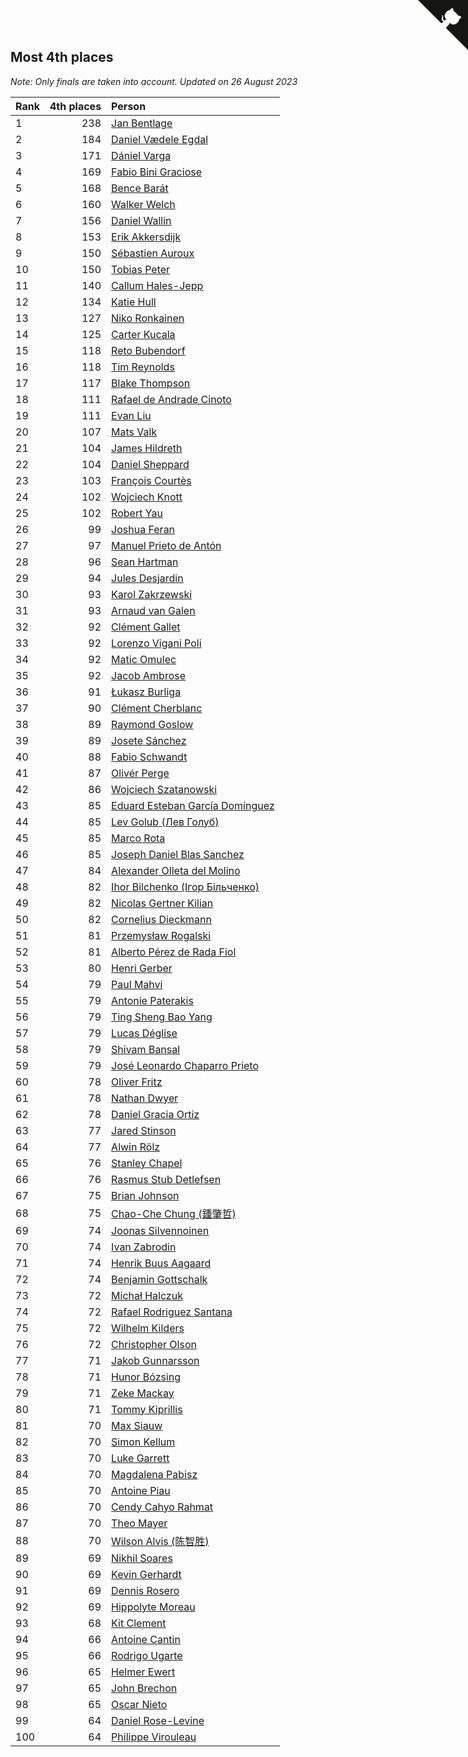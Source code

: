 ## Most 4th places

*Note: Only finals are taken into account.*
*Updated on 26 August 2023*

| Rank | 4th places | Person |
| :--- | ---: | :--- |
| 1 | 238 | [Jan Bentlage](https://www.worldcubeassociation.org/persons/2010BENT01) |
| 2 | 184 | [Daniel Vædele Egdal](https://www.worldcubeassociation.org/persons/2013EGDA01) |
| 3 | 171 | [Dániel Varga](https://www.worldcubeassociation.org/persons/2008VARG01) |
| 4 | 169 | [Fabio Bini Graciose](https://www.worldcubeassociation.org/persons/2010GRAC02) |
| 5 | 168 | [Bence Barát](https://www.worldcubeassociation.org/persons/2008BARA01) |
| 6 | 160 | [Walker Welch](https://www.worldcubeassociation.org/persons/2011WELC01) |
| 7 | 156 | [Daniel Wallin](https://www.worldcubeassociation.org/persons/2013WALL03) |
| 8 | 153 | [Erik Akkersdijk](https://www.worldcubeassociation.org/persons/2005AKKE01) |
| 9 | 150 | [Sébastien Auroux](https://www.worldcubeassociation.org/persons/2008AURO01) |
| 10 | 150 | [Tobias Peter](https://www.worldcubeassociation.org/persons/2014PETE03) |
| 11 | 140 | [Callum Hales-Jepp](https://www.worldcubeassociation.org/persons/2012HALE01) |
| 12 | 134 | [Katie Hull](https://www.worldcubeassociation.org/persons/2010HULL01) |
| 13 | 127 | [Niko Ronkainen](https://www.worldcubeassociation.org/persons/2010RONK01) |
| 14 | 125 | [Carter Kucala](https://www.worldcubeassociation.org/persons/2015KUCA01) |
| 15 | 118 | [Reto Bubendorf](https://www.worldcubeassociation.org/persons/2012BUBE01) |
| 16 | 118 | [Tim Reynolds](https://www.worldcubeassociation.org/persons/2005REYN01) |
| 17 | 117 | [Blake Thompson](https://www.worldcubeassociation.org/persons/2010THOM03) |
| 18 | 111 | [Rafael de Andrade Cinoto](https://www.worldcubeassociation.org/persons/2007CINO01) |
| 19 | 111 | [Evan Liu](https://www.worldcubeassociation.org/persons/2009LIUE01) |
| 20 | 107 | [Mats Valk](https://www.worldcubeassociation.org/persons/2007VALK01) |
| 21 | 104 | [James Hildreth](https://www.worldcubeassociation.org/persons/2009HILD01) |
| 22 | 104 | [Daniel Sheppard](https://www.worldcubeassociation.org/persons/2009SHEP01) |
| 23 | 103 | [François Courtès](https://www.worldcubeassociation.org/persons/2008COUR01) |
| 24 | 102 | [Wojciech Knott](https://www.worldcubeassociation.org/persons/2011KNOT01) |
| 25 | 102 | [Robert Yau](https://www.worldcubeassociation.org/persons/2009YAUR01) |
| 26 | 99 | [Joshua Feran](https://www.worldcubeassociation.org/persons/2011FERA01) |
| 27 | 97 | [Manuel Prieto de Antón](https://www.worldcubeassociation.org/persons/2015ANTO04) |
| 28 | 96 | [Sean Hartman](https://www.worldcubeassociation.org/persons/2016HART02) |
| 29 | 94 | [Jules Desjardin](https://www.worldcubeassociation.org/persons/2010DESJ01) |
| 30 | 93 | [Karol Zakrzewski](https://www.worldcubeassociation.org/persons/2014ZAKR01) |
| 31 | 93 | [Arnaud van Galen](https://www.worldcubeassociation.org/persons/2006GALE01) |
| 32 | 92 | [Clément Gallet](https://www.worldcubeassociation.org/persons/2004GALL02) |
| 33 | 92 | [Lorenzo Vigani Poli](https://www.worldcubeassociation.org/persons/2007POLI01) |
| 34 | 92 | [Matic Omulec](https://www.worldcubeassociation.org/persons/2010OMUL02) |
| 35 | 92 | [Jacob Ambrose](https://www.worldcubeassociation.org/persons/2010AMBR01) |
| 36 | 91 | [Łukasz Burliga](https://www.worldcubeassociation.org/persons/2013BURL01) |
| 37 | 90 | [Clément Cherblanc](https://www.worldcubeassociation.org/persons/2014CHER05) |
| 38 | 89 | [Raymond Goslow](https://www.worldcubeassociation.org/persons/2014GOSL01) |
| 39 | 89 | [Josete Sánchez](https://www.worldcubeassociation.org/persons/2015SANC18) |
| 40 | 88 | [Fabio Schwandt](https://www.worldcubeassociation.org/persons/2014SCHW02) |
| 41 | 87 | [Olivér Perge](https://www.worldcubeassociation.org/persons/2007PERG01) |
| 42 | 86 | [Wojciech Szatanowski](https://www.worldcubeassociation.org/persons/2011SZAT01) |
| 43 | 85 | [Eduard Esteban García Domínguez](https://www.worldcubeassociation.org/persons/2011EDUA01) |
| 44 | 85 | [Lev Golub (Лев Голуб)](https://www.worldcubeassociation.org/persons/2014HOLU01) |
| 45 | 85 | [Marco Rota](https://www.worldcubeassociation.org/persons/2009ROTA01) |
| 46 | 85 | [Joseph Daniel Blas Sanchez](https://www.worldcubeassociation.org/persons/2016SANC08) |
| 47 | 84 | [Alexander Olleta del Molino](https://www.worldcubeassociation.org/persons/2008OLLE01) |
| 48 | 82 | [Ihor Bilchenko (Ігор Більченко)](https://www.worldcubeassociation.org/persons/2011BILC01) |
| 49 | 82 | [Nicolas Gertner Kilian](https://www.worldcubeassociation.org/persons/2013GERT01) |
| 50 | 82 | [Cornelius Dieckmann](https://www.worldcubeassociation.org/persons/2009DIEC01) |
| 51 | 81 | [Przemysław Rogalski](https://www.worldcubeassociation.org/persons/2013ROGA02) |
| 52 | 81 | [Alberto Pérez de Rada Fiol](https://www.worldcubeassociation.org/persons/2011FIOL01) |
| 53 | 80 | [Henri Gerber](https://www.worldcubeassociation.org/persons/2014GERB01) |
| 54 | 79 | [Paul Mahvi](https://www.worldcubeassociation.org/persons/2012MAHV01) |
| 55 | 79 | [Antonie Paterakis](https://www.worldcubeassociation.org/persons/2012PATE01) |
| 56 | 79 | [Ting Sheng Bao Yang](https://www.worldcubeassociation.org/persons/2008BAOY01) |
| 57 | 79 | [Lucas Déglise](https://www.worldcubeassociation.org/persons/2015DEGL01) |
| 58 | 79 | [Shivam Bansal](https://www.worldcubeassociation.org/persons/2011BANS02) |
| 59 | 79 | [José Leonardo Chaparro Prieto](https://www.worldcubeassociation.org/persons/2011CHAP01) |
| 60 | 78 | [Oliver Fritz](https://www.worldcubeassociation.org/persons/2014FRIT02) |
| 61 | 78 | [Nathan Dwyer](https://www.worldcubeassociation.org/persons/2011DWYE02) |
| 62 | 78 | [Daniel Gracia Ortiz](https://www.worldcubeassociation.org/persons/2009ORTI01) |
| 63 | 77 | [Jared Stinson](https://www.worldcubeassociation.org/persons/2014STIN01) |
| 64 | 77 | [Alwin Rölz](https://www.worldcubeassociation.org/persons/2016ROLZ01) |
| 65 | 76 | [Stanley Chapel](https://www.worldcubeassociation.org/persons/2016CHAP04) |
| 66 | 76 | [Rasmus Stub Detlefsen](https://www.worldcubeassociation.org/persons/2014DETL01) |
| 67 | 75 | [Brian Johnson](https://www.worldcubeassociation.org/persons/2013JOHN10) |
| 68 | 75 | [Chao-Che Chung (鍾肇哲)](https://www.worldcubeassociation.org/persons/2012CHON03) |
| 69 | 74 | [Joonas Silvennoinen](https://www.worldcubeassociation.org/persons/2016SILV07) |
| 70 | 74 | [Ivan Zabrodin](https://www.worldcubeassociation.org/persons/2012ZABR01) |
| 71 | 74 | [Henrik Buus Aagaard](https://www.worldcubeassociation.org/persons/2006BUUS01) |
| 72 | 74 | [Benjamin Gottschalk](https://www.worldcubeassociation.org/persons/2016GOTT01) |
| 73 | 72 | [Michał Halczuk](https://www.worldcubeassociation.org/persons/2006HALC01) |
| 74 | 72 | [Rafael Rodriguez Santana](https://www.worldcubeassociation.org/persons/2012SANT12) |
| 75 | 72 | [Wilhelm Kilders](https://www.worldcubeassociation.org/persons/2010KILD02) |
| 76 | 72 | [Christopher Olson](https://www.worldcubeassociation.org/persons/2009OLSO01) |
| 77 | 71 | [Jakob Gunnarsson](https://www.worldcubeassociation.org/persons/2015GUNN01) |
| 78 | 71 | [Hunor Bózsing](https://www.worldcubeassociation.org/persons/2009BOZS01) |
| 79 | 71 | [Zeke Mackay](https://www.worldcubeassociation.org/persons/2015MACK06) |
| 80 | 71 | [Tommy Kiprillis](https://www.worldcubeassociation.org/persons/2014KIPR01) |
| 81 | 70 | [Max Siauw](https://www.worldcubeassociation.org/persons/2017SIAU02) |
| 82 | 70 | [Simon Kellum](https://www.worldcubeassociation.org/persons/2016KELL12) |
| 83 | 70 | [Luke Garrett](https://www.worldcubeassociation.org/persons/2017GARR05) |
| 84 | 70 | [Magdalena Pabisz](https://www.worldcubeassociation.org/persons/2017PABI01) |
| 85 | 70 | [Antoine Piau](https://www.worldcubeassociation.org/persons/2008PIAU01) |
| 86 | 70 | [Cendy Cahyo Rahmat](https://www.worldcubeassociation.org/persons/2010RAHM02) |
| 87 | 70 | [Theo Mayer](https://www.worldcubeassociation.org/persons/2012MAYE01) |
| 88 | 70 | [Wilson Alvis (陈智胜)](https://www.worldcubeassociation.org/persons/2011ALVI01) |
| 89 | 69 | [Nikhil Soares](https://www.worldcubeassociation.org/persons/2015SOAR01) |
| 90 | 69 | [Kevin Gerhardt](https://www.worldcubeassociation.org/persons/2013GERH01) |
| 91 | 69 | [Dennis Rosero](https://www.worldcubeassociation.org/persons/2010ROSE03) |
| 92 | 69 | [Hippolyte Moreau](https://www.worldcubeassociation.org/persons/2008MORE02) |
| 93 | 68 | [Kit Clement](https://www.worldcubeassociation.org/persons/2008CLEM01) |
| 94 | 66 | [Antoine Cantin](https://www.worldcubeassociation.org/persons/2010CANT02) |
| 95 | 66 | [Rodrigo Ugarte](https://www.worldcubeassociation.org/persons/2015UGAR01) |
| 96 | 65 | [Helmer Ewert](https://www.worldcubeassociation.org/persons/2015EWER01) |
| 97 | 65 | [John Brechon](https://www.worldcubeassociation.org/persons/2010BREC01) |
| 98 | 65 | [Oscar Nieto](https://www.worldcubeassociation.org/persons/2014NIET03) |
| 99 | 64 | [Daniel Rose-Levine](https://www.worldcubeassociation.org/persons/2015ROSE01) |
| 100 | 64 | [Philippe Virouleau](https://www.worldcubeassociation.org/persons/2008VIRO01) |


<a href="https://github.com/JustinTimeCuber/wca_statistics" class="github-corner" aria-label="View source on Github"><svg width="80" height="80" viewBox="0 0 250 250" style="fill:#151513; color:#fff; position: absolute; top: 0; border: 0; right: 0;" aria-hidden="true"><path d="M0,0 L115,115 L130,115 L142,142 L250,250 L250,0 Z"></path><path d="M128.3,109.0 C113.8,99.7 119.0,89.6 119.0,89.6 C122.0,82.7 120.5,78.6 120.5,78.6 C119.2,72.0 123.4,76.3 123.4,76.3 C127.3,80.9 125.5,87.3 125.5,87.3 C122.9,97.6 130.6,101.9 134.4,103.2" fill="currentColor" style="transform-origin: 130px 106px;" class="octo-arm"></path><path d="M115.0,115.0 C114.9,115.1 118.7,116.5 119.8,115.4 L133.7,101.6 C136.9,99.2 139.9,98.4 142.2,98.6 C133.8,88.0 127.5,74.4 143.8,58.0 C148.5,53.4 154.0,51.2 159.7,51.0 C160.3,49.4 163.2,43.6 171.4,40.1 C171.4,40.1 176.1,42.5 178.8,56.2 C183.1,58.6 187.2,61.8 190.9,65.4 C194.5,69.0 197.7,73.2 200.1,77.6 C213.8,80.2 216.3,84.9 216.3,84.9 C212.7,93.1 206.9,96.0 205.4,96.6 C205.1,102.4 203.0,107.8 198.3,112.5 C181.9,128.9 168.3,122.5 157.7,114.1 C157.9,116.9 156.7,120.9 152.7,124.9 L141.0,136.5 C139.8,137.7 141.6,141.9 141.8,141.8 Z" fill="currentColor" class="octo-body"></path></svg></a><style>.github-corner:hover .octo-arm{animation:octocat-wave 560ms ease-in-out}@keyframes octocat-wave{0%,100%{transform:rotate(0)}20%,60%{transform:rotate(-25deg)}40%,80%{transform:rotate(10deg)}}@media (max-width:500px){.github-corner:hover .octo-arm{animation:none}.github-corner .octo-arm{animation:octocat-wave 560ms ease-in-out}}</style>
